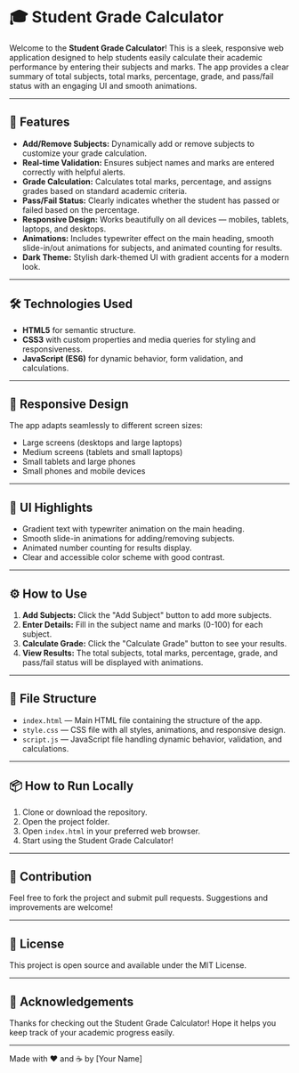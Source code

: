 # 🎓 Student Grade Calculator

Welcome to the **Student Grade Calculator**! This is a sleek, responsive web application designed to help students easily calculate their academic performance by entering their subjects and marks. The app provides a clear summary of total subjects, total marks, percentage, grade, and pass/fail status with an engaging UI and smooth animations.

---

## 🚀 Features

- **Add/Remove Subjects:** Dynamically add or remove subjects to customize your grade calculation.
- **Real-time Validation:** Ensures subject names and marks are entered correctly with helpful alerts.
- **Grade Calculation:** Calculates total marks, percentage, and assigns grades based on standard academic criteria.
- **Pass/Fail Status:** Clearly indicates whether the student has passed or failed based on the percentage.
- **Responsive Design:** Works beautifully on all devices — mobiles, tablets, laptops, and desktops.
- **Animations:** Includes typewriter effect on the main heading, smooth slide-in/out animations for subjects, and animated counting for results.
- **Dark Theme:** Stylish dark-themed UI with gradient accents for a modern look.

---

## 🛠️ Technologies Used

- **HTML5** for semantic structure.
- **CSS3** with custom properties and media queries for styling and responsiveness.
- **JavaScript (ES6)** for dynamic behavior, form validation, and calculations.

---

## 📱 Responsive Design

The app adapts seamlessly to different screen sizes:

- Large screens (desktops and large laptops)
- Medium screens (tablets and small laptops)
- Small tablets and large phones
- Small phones and mobile devices

---

## 🎨 UI Highlights

- Gradient text with typewriter animation on the main heading.
- Smooth slide-in animations for adding/removing subjects.
- Animated number counting for results display.
- Clear and accessible color scheme with good contrast.

---

## ⚙️ How to Use

1. **Add Subjects:** Click the "Add Subject" button to add more subjects.
2. **Enter Details:** Fill in the subject name and marks (0-100) for each subject.
3. **Calculate Grade:** Click the "Calculate Grade" button to see your results.
4. **View Results:** The total subjects, total marks, percentage, grade, and pass/fail status will be displayed with animations.

---

## 🧩 File Structure

- `index.html` — Main HTML file containing the structure of the app.
- `style.css` — CSS file with all styles, animations, and responsive design.
- `script.js` — JavaScript file handling dynamic behavior, validation, and calculations.

---

## 📦 How to Run Locally

1. Clone or download the repository.
2. Open the project folder.
3. Open `index.html` in your preferred web browser.
4. Start using the Student Grade Calculator!

---

## 🤝 Contribution

Feel free to fork the project and submit pull requests. Suggestions and improvements are welcome!

---

## 📄 License

This project is open source and available under the MIT License.

---

## 🙏 Acknowledgements

Thanks for checking out the Student Grade Calculator! Hope it helps you keep track of your academic progress easily.

---

Made with ❤️ and ☕ by [Your Name]
